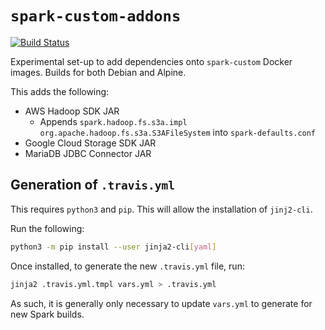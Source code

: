 # `spark-custom-addons`

[![Build Status](https://travis-ci.org/guangie88/spark-custom-addons.svg?branch=master)](https://travis-ci.org/guangie88/spark-custom-addons)

Experimental set-up to add dependencies onto `spark-custom` Docker images.
Builds for both Debian and Alpine.

This adds the following:

- AWS Hadoop SDK JAR
  - Appends `spark.hadoop.fs.s3a.impl org.apache.hadoop.fs.s3a.S3AFileSystem`
    into `spark-defaults.conf`
- Google Cloud Storage SDK JAR
- MariaDB JDBC Connector JAR

## Generation of `.travis.yml`

This requires `python3` and `pip`. This will allow the installation of
`jinj2-cli`.

Run the following:

```bash
python3 -m pip install --user jinja2-cli[yaml]
```

Once installed, to generate the new `.travis.yml` file, run:

```bash
jinja2 .travis.yml.tmpl vars.yml > .travis.yml
```

As such, it is generally only necessary to update `vars.yml` to generate for
new Spark builds.
